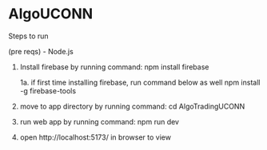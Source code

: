 # AlgoUCONN

Steps to run

(pre reqs)
    - Node.js

1. Install firebase by running command:
        npm install firebase
    
    1a. if first time installing firebase, run command below as well
        npm install -g firebase-tools

2. move to app directory by running command:
        cd AlgoTradingUCONN 

3. run web app by running command:
        npm run dev

4. open http://localhost:5173/ in browser to view
